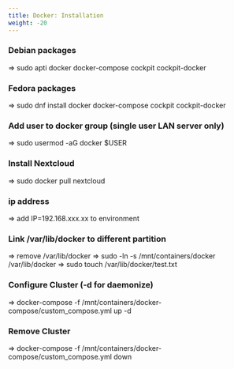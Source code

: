 ```yaml
---
title: Docker: Installation
weight: -20
---
```


### Debian packages
=> sudo apti docker docker-compose cockpit cockpit-docker

### Fedora packages
=> sudo dnf install docker docker-compose cockpit cockpit-docker

### Add user to docker group (single user LAN server only)
=> sudo usermod -aG docker $USER

### Install Nextcloud
=> sudo docker pull nextcloud

### ip address
=> add IP=192.168.xxx.xx to environment

### Link /var/lib/docker to different partition
=> remove /var/lib/docker
=> sudo -ln -s /mnt/containers/docker /var/lib/docker
=> sudo touch /var/lib/docker/test.txt

### Configure Cluster (-d for daemonize)
=> docker-compose -f /mnt/containers/docker-compose/custom_compose.yml up -d

### Remove Cluster
=> docker-compose -f /mnt/containers/docker-compose/custom_compose.yml down 
